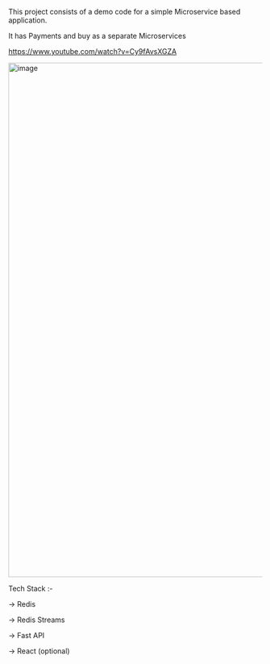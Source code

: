 This project consists of a demo code for a simple Microservice based application.

It has Payments and buy as a separate Microservices

https://www.youtube.com/watch?v=Cy9fAvsXGZA

<img width="1020" alt="image" src="https://user-images.githubusercontent.com/26195098/161442580-6f0f1b90-ad93-4e42-a8b2-1530e7057c2e.png">


Tech Stack :- 

-> Redis 

-> Redis Streams

-> Fast API

-> React (optional)
